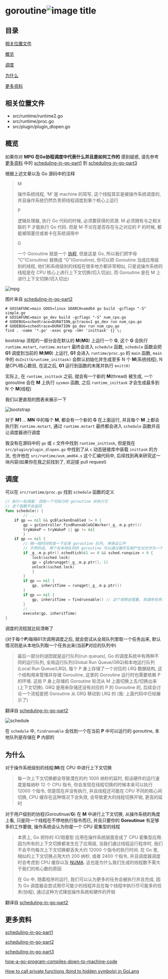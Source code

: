 # goroutine![image title](http://www.zpoint.xyz:8080/count/tag.svg?url=github%2Fgo-Internals%2F/runtime/goroutine_cn)

## 目录

[相关位置文件](#相关位置文件)

[概览](#概览)

[调度](#调度)

[为什么](#为什么)

[更多资料](#更多资料)

## 相关位置文件

* src/runtime/runtime2.go
* src/runtime/proc.go
* src/plugin/plugin_dlopen.go

## 概览

如果你对 **MPG 在Go协程调度中代表什么并且是如何工作的** 感到疑惑, 请先参考 [更多资料](#更多资料) 中的 [scheduling-in-go-part1](https://www.ardanlabs.com/blog/2018/08/scheduling-in-go-part1.html) 到 [scheduling-in-go-part3](https://www.ardanlabs.com/blog/2018/12/scheduling-in-go-part3.html) 

根据上述文章以及 Go 源码中的注释

> M
>
> 操作系统线程,  ‘M’ 是 machine 的简写, 这个线程其实是被操作系统调度的, 并且操作系统仍然负责把线程调度到某个核心上运行
>
> P
>
> 逻辑处理器, 执行 Go 代码的时候, 必须要获得的资源. M 必须拥有与之相关联的 P 才能执行 Go 代码. 但是 M 不论在是否存在与之对应的 P 的时候, 都能被阻塞住或者卡在系统调用中
>
> G
>
> 一个 Goroutine 就是一个 [协程](https://zh.wikipedia.org/wiki/%E5%8D%8F%E7%A8%8B), 但是这是 Go, 所以我们把字母 “C”(Coroutine) 替换成 “G”(Goroutine), 你可以把 Goroutine 当成应用级别的线程, 他们和系统级别的线程在很多地方都非常相似, 只是说操作系统的线程是在 CPU 核心上进行上下文切换(切入切出), 而 Goroutine 是在 M 上进行上下文切换(切入切出)



![mpg](./mpg.png)

图片来自 [scheduling-in-go-part2](https://www.ardanlabs.com/blog/2018/08/scheduling-in-go-part2.html)

```shell
# GOSSAFUNC=main GOOS=linux GOARCH=amd64 go build -gcflags "-S" simple.go
# GOSSAFUNC=main go_dev build -gcflags "-S" num_cpu.go
# GODEBUG=schedtrace=DURATION,gctrace=1 go_dev run num_cpu.go
# GODEBUG=schedtrace=DURATION go_dev run num_cpu.go
find . -name '*.go' -exec grep -nHr 'inittask' {} \;
```

bootstrap 流程的一部分会在默认的 **M**(**M0**) 上运行一个 **G**, 这个 **G** 会执行 `runtime.mstart`, `runtime.mstart` 最终会进入 `schedule` 函数, `schedule` 函数会把 **G1** 调度到当前的 **M**(**M0**) 上运行, **G1** 会进入  `runtime/proc.go` 的 `main` 函数, `main` 中的 `doInit(&runtime_inittask)` 会默认初始化并生成至多 N 个 **M**(系统线程), N 是CPU核心数目, 在这之后, **G1** 运行到函数的末尾并执行 `exit(0)`

实际上, 在 `runtime_inittask` 之前, 就会有一个新的  **M**(thread) 被生成, 一个 goroutine 会在 **M** 上执行 `sysmon` 函数, 之后 `runtime_inittask` 才会生成最多到 N 个 **M**(线程)

我们以更直观的图表来展示一下

![bootstrap](./bootstrap.png)

对于 **M1** ... **MN** 中的每个 **M**, 都会有一个新的 **G** 在上面运行, 并且每个 **M** 上都会执行到 `runtime.mstart`, 通过 `runtime.mstart` 最终都会进入 `schedule` 函数并且让调度器进行调度

我没有在源码中的 `go` 或 `c` 文件中找到 `runtime_inittask`, 但是我在 `src/plugin/plugin_dlopen.go` 中找到了从 `c` 动态链接库中装载 `inittask` 的方法, 也许他在 `src/runtime/asm_amd64.s` 这个汇编代码中, 后续找到再来研究这一块内容(如果你在我之前找到了, 欢迎提 pull request)

## 调度

可以在  `src/runtime/proc.go` 找到  `schedule` 函数的定义

```go
// 执行一轮调度: 找到一个可执行的 goroutine 并执行它
// 这个函数不会返回
func schedule() {
		// ...
  	if gp == nil && gcBlackenEnabled != 0 {
		gp = gcController.findRunnableGCWorker(_g_.m.p.ptr())
		tryWakeP = tryWakeP || gp != nil
		}
  	if gp == nil {
		// 隔一段时间检查一下全局 goroutine 队列, 来保证公平
		// 不然的话, 两个在本地队列的 goroutine 可以通过循环互相产生对方作为一个新的 goroutine 的方式, 来让本地队列永远有任务运行
		if _g_.m.p.ptr().schedtick%61 == 0 && sched.runqsize > 0 {
			lock(&sched.lock)
			gp = globrunqget(_g_.m.p.ptr(), 1)
			unlock(&sched.lock)
			}
		}
		if gp == nil {
			gp, inheritTime = runqget(_g_.m.p.ptr())
		}
		if gp == nil {
			gp, inheritTime = findrunnable() // 这个调用会阻塞, 知道有任务可以执行为止才返回
		}
		// ...
		execute(gp, inheritTime)
}
```

调度的流程就比较清晰了

(对于每个**P**)每隔61次调用调度之后, 就会尝试从全局队列里取一个任务出来, 默认情况则是从本地队列取一个任务出来(当前**P**对应的队列中)

> 最后一部分的谜团就是运行队列(run queues), Go 的调度系统中有两种不同的运行队列, 全局运行队列(Global Run Queue/GRQ)和本地运行队列(Local Run Queue/LRQ), 每个 P 身上存储了一个对应的 LRQ 数据结构, 这个结构用来管理并存储 Goroutine, 这里的 Goroutine 运行时也需要依赖 P 的环境. 这些 P 身上存储的 Goroutine 轮流从 M 上面切换上去/切换出来(上下文切换). GRQ 是用来存储还没有对应的 P 的 Goroutine 的, 后续会讨论一个流程是把 Goroutine 从 GRQ 移动到 LRQ 的 (我: 上面代码中已经展示了)

翻译自 [scheduling-in-go-part2](https://www.ardanlabs.com/blog/2018/08/scheduling-in-go-part2.html)

![schedule](./schedule.png)



在 `schedule` 中, `findrunnable` 会找到一个在当前 **P** 中可以运行的 goroutine, 本地队列是存储在 **P** 内部的

## 为什么

对于操作系统级别的线程(**M**)在 CPU 中进行上下文切换

> 每一次上下文切换都会导致潜在的约 1000 纳秒的延时, 假设硬件的运行速度是每纳秒 12 个 CPU 指令, 你会发现在线程切换的时候本来可以执行 12000 个指令, 但是现在并没有执行, 并且线程还可能在 CPU 不同的核心间切换, CPU 缓存在这种情况下会失效, 会导致更大的线程切换开销, 更高的延时

对于用户级别的协程(Goroutinue/**G**) 在 **M** 中进行上下文切换, 从操作系统的角度上看, 只是同一个线程在不停地执行指令而已, 并且只要你的 **Goroutinue** 有足够多的工作要做, 操作系统会认为你是一个 CPU 密集型的线程

> 本质上, Go 把你的 IO/阻塞型 应用在操作系统层面变成了 CPU 密集型应用. 因为所有的上下文切换都发生在了应用层, 当我们通过线程运行程序时, 我们不会平均每次上下文切换都丢失大约 12000 个指令的执行时间. 在 Go 里, 相似的上下文切换占用大约 200 纳秒, 或者 2400 个指令,  并且调度器调度时会考虑到 CPU 缓存以及 [NUMA](http://frankdenneman.nl/2016/07/07/numa-deep-dive-part-1-uma-numa). 这也是为什么我们生成的线程数不需大于我们的核心数的原因
>
> 在 Go 中, 随着程序的运行, 我们可以认为更多的任务会被执行并且完成, 因为 Go 调度器会尝试用尽可能少的线程并且在每个线程中执行尽可能多的任务(协程), 通过这种方式降低操作系统和硬件的开销

翻译自 [scheduling-in-go-part2](https://www.ardanlabs.com/blog/2018/08/scheduling-in-go-part2.html)



 ## 更多资料

[scheduling-in-go-part1](https://www.ardanlabs.com/blog/2018/08/scheduling-in-go-part1.html)

[scheduling-in-go-part2](https://www.ardanlabs.com/blog/2018/08/scheduling-in-go-part2.html)

[scheduling-in-go-part3](https://www.ardanlabs.com/blog/2018/12/scheduling-in-go-part3.html)

[how-a-go-program-compiles-down-to-machine-code](https://getstream.io/blog/how-a-go-program-compiles-down-to-machine-code/)

[How to call private functions (bind to hidden symbols) in GoLang](https://sitano.github.io/2016/04/28/golang-private/)

